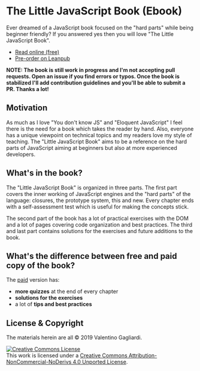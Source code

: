 # The Little JavaScript Book (Ebook)

Ever dreamed of a JavaScript book focused on the "hard parts" while being beginner friendly? If you answered yes then you will love "The Little JavaScript Book".

* [Read online (free)](manuscript/README.md)
* [Pre-order on Leanpub](https://leanpub.com/little-javascript/)

**NOTE: The book is still work in progress and I'm not accepting pull requests. Open an issue if you find errors or typos. Once the book is stabilized I'll add contribution guidelines and you'll be able to submit a PR. Thanks a lot!**

## Motivation

As much as I love "You don't know JS" and "Eloquent JavaScript" I feel there is the need for a book which takes the reader by hand. Also, everyone has a unique viewpoint on technical topics and my readers love my style of teaching. The "Little JavaScript Book" aims to be a reference on the hard parts of JavaScript aiming at beginners but also at more experienced developers.

## What's in the book?

The "Little JavaScript Book" is organized in three parts. The first part covers the inner working of JavaScript engines and the "hard parts" of the language: closures, the prototype system, this and new. Every chapter ends with a self-assessment test which is useful for making the concepts stick.

The second part of the book has a lot of practical exercises with the DOM and a lot of pages covering code organization and best practices. The third and last part contains solutions for the exercises and future additions to the book.

## What's the difference between free and paid copy of the book?

The [paid](https://leanpub.com/little-javascript/) version has:
 
- **more quizzes** at the end of every chapter
- **solutions for the exercises**
- a lot of **tips and best practices**

## License & Copyright

The materials herein are all &copy; 2019 Valentino Gagliardi.

<a rel="license" href="http://creativecommons.org/licenses/by-nc-nd/4.0/"><img alt="Creative Commons License" style="border-width:0" src="https://i.creativecommons.org/l/by-nc-nd/4.0/88x31.png" /></a><br />This work is licensed under a <a rel="license" href="http://creativecommons.org/licenses/by-nc-nd/4.0/">Creative Commons Attribution-NonCommercial-NoDerivs 4.0 Unported License</a>.
